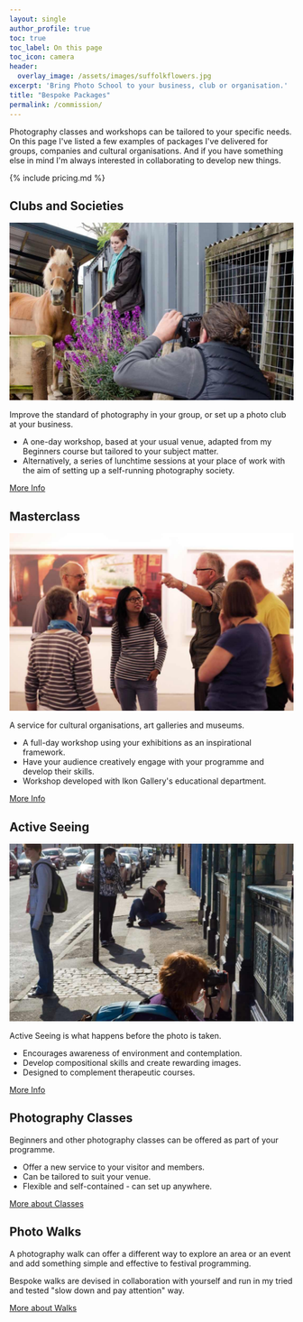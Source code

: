 ```yaml
---
layout: single
author_profile: true
toc: true
toc_label: On this page
toc_icon: camera
header:
  overlay_image: /assets/images/suffolkflowers.jpg
excerpt: 'Bring Photo School to your business, club or organisation.'
title: "Bespoke Packages"
permalink: /commission/
---
```


Photography classes and workshops can be tailored to your specific needs. On this page I've listed a few examples of packages I've delivered for groups, companies and cultural organisations. And if you have something else in mind I'm always interested in collaborating to develop new things. 

{% include pricing.md %}

## Clubs and Societies
 
![](/assets/images/Horse-Photography-Workshop-07-1080x675.jpg)

Improve the standard of photography in your group, or set up a photo club at your business.

- A one-day workshop, based at your usual venue, adapted from my Beginners course but tailored to your subject matter.
- Alternatively, a series of lunchtime sessions at your place of work with the aim of setting up a self-running photography society.

<a href="/workshops-for-clubs-and-societies/" class="btn btn--primary">More Info</a>

## Masterclass

![](/assets/images/3-1080x675.jpg)

A service for cultural organisations, art galleries and museums.

- A full-day workshop using your exhibitions as an inspirational framework.
- Have your audience creatively engage with your programme and develop their skills.
- Workshop developed with Ikon Gallery's educational department.

<a href="/photography-masterclasses/" class="btn btn--primary">More Info</a>

## Active Seeing
 
![](/assets/images/Photo-School-shooting-the-pub-tiles-1080x675.jpg)

Active Seeing is what happens before the photo is taken.

- Encourages awareness of environment and contemplation.
- Develop compositional skills and create rewarding images.
- Designed to complement therapeutic courses.

<a href="/active-seeing-workshops/" class="btn btn--primary">More Info</a>
  
## Photography Classes
 
Beginners and other photography classes can be offered as part of your programme.

- Offer a new service to your visitor and members.
- Can be tailored to suit your venue.
- Flexible and self-contained - can set up anywhere.

<a href="/learn/" class="btn btn--primary">More about Classes</a>

## Photo Walks

A photography walk can offer a different way to explore an area or an event and add something simple and effective to festival programming. 

Bespoke walks are devised in collaboration with yourself and run in my tried and tested "slow down and pay attention" way.  

<a href="/walks/" class="btn btn--primary">More about Walks</a>